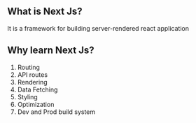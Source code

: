 ## What is Next Js?

It is a framework for building server-rendered react application

## Why learn Next Js?

1. Routing
2. API routes
3. Rendering
4. Data Fetching
5. Styling
6. Optimization
7. Dev and Prod build system